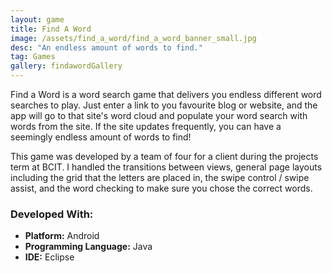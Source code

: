 ```yaml
---
layout: game
title: Find A Word
image: /assets/find_a_word/find_a_word_banner_small.jpg
desc: "An endless amount of words to find."
tag: Games
gallery: findawordGallery
---
```

Find a Word is a word search game that delivers you endless different word searches to play. Just enter a link to you favourite blog or website, and the app will go to that site's word cloud and populate your word search with words from the site. If the site updates frequently, you can have a seemingly endless amount of words to find!

This game was developed by a team of four for a client during the projects term at BCIT. I handled the transitions between views, general page layouts including the grid that the letters are placed in, the swipe control / swipe assist, and the word checking to make sure you chose the correct words.

### Developed With:
* __Platform:__ Android
* __Programming Language:__ Java
* __IDE:__ Eclipse
